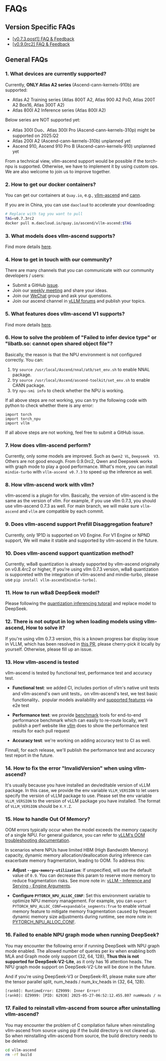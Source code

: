 # FAQs

## Version Specific FAQs

- [[v0.7.3.post1] FAQ & Feedback](https://github.com/vllm-project/vllm-ascend/issues/1007)
- [[v0.9.0rc2] FAQ & Feedback](https://github.com/vllm-project/vllm-ascend/issues/1115)

## General FAQs

### 1. What devices are currently supported?

Currently, **ONLY Atlas A2 series**  (Ascend-cann-kernels-910b) are supported:

- Atlas A2 Training series (Atlas 800T A2, Atlas 900 A2 PoD, Atlas 200T A2 Box16, Atlas 300T A2)
- Atlas 800I A2 Inference series (Atlas 800I A2)

Below series are NOT supported yet:
- Atlas 300I Duo、Atlas 300I Pro (Ascend-cann-kernels-310p) might be supported on 2025.Q2
- Atlas 200I A2 (Ascend-cann-kernels-310b) unplanned yet
- Ascend 910, Ascend 910 Pro B (Ascend-cann-kernels-910) unplanned yet

From a technical view, vllm-ascend support would be possible if the torch-npu is supported. Otherwise, we have to implement it by using custom ops. We are also welcome to join us to improve together.

### 2. How to get our docker containers?

You can get our containers at `Quay.io`, e.g., [<u>vllm-ascend</u>](https://quay.io/repository/ascend/vllm-ascend?tab=tags) and [<u>cann</u>](https://quay.io/repository/ascend/cann?tab=tags).

If you are in China, you can use `daocloud` to accelerate your downloading:

```bash
# Replace with tag you want to pull
TAG=v0.7.3rc2
docker pull m.daocloud.io/quay.io/ascend/vllm-ascend:$TAG
```

### 3. What models does vllm-ascend supports?

Find more details [<u>here</u>](https://vllm-ascend.readthedocs.io/en/latest/user_guide/supported_models.html).

### 4. How to get in touch with our community?

There are many channels that you can communicate with our community developers / users:

- Submit a GitHub [<u>issue</u>](https://github.com/vllm-project/vllm-ascend/issues?page=1).
- Join our [<u>weekly meeting</u>](https://docs.google.com/document/d/1hCSzRTMZhIB8vRq1_qOOjx4c9uYUxvdQvDsMV2JcSrw/edit?tab=t.0#heading=h.911qu8j8h35z) and share your ideas.
- Join our [<u>WeChat</u>](https://github.com/vllm-project/vllm-ascend/issues/227) group and ask your quenstions.
- Join our ascend channel in [<u>vLLM forums</u>](https://discuss.vllm.ai/c/hardware-support/vllm-ascend-support/6) and publish your topics.

### 5. What features does vllm-ascend V1 supports?

Find more details [<u>here</u>](https://github.com/vllm-project/vllm-ascend/issues/414).

### 6. How to solve the problem of "Failed to infer device type" or "libatb.so: cannot open shared object file"?

Basically, the reason is that the NPU environment is not configured correctly. You can:
1. try `source /usr/local/Ascend/nnal/atb/set_env.sh` to enable NNAL package.
2. try `source /usr/local/Ascend/ascend-toolkit/set_env.sh` to enable CANN package.
3. try `npu-smi info` to check whether the NPU is working.

If all above steps are not working, you can try the following code with python to check whether there is any error:

```
import torch
import torch_npu
import vllm
```

If all above steps are not working, feel free to submit a GitHub issue.

### 7. How does vllm-ascend perform?

Currently, only some models are improved. Such as `Qwen2 VL`, `Deepseek  V3`. Others are not good enough. From 0.9.0rc2, Qwen and Deepseek works with graph mode to play a good performance. What's more, you can install `mindie-turbo` with `vllm-ascend v0.7.3` to speed up the inference as well.

### 8. How vllm-ascend work with vllm?
vllm-ascend is a plugin for vllm. Basically, the version of vllm-ascend is the same as the version of vllm. For example, if you use vllm 0.7.3, you should use vllm-ascend 0.7.3 as well. For main branch, we will make sure `vllm-ascend` and `vllm` are compatible by each commit.

### 9. Does vllm-ascend support Prefill Disaggregation feature?

Currently, only 1P1D is supported on V0 Engine. For V1 Engine or NPND support, We will make it stable and supported by vllm-ascend in the future.

### 10. Does vllm-ascend support quantization method?

Currently, w8a8 quantization is already supported by vllm-ascend originally on v0.8.4rc2 or higher, If you're using vllm 0.7.3 version, w8a8 quantization is supporeted with the integration of vllm-ascend and mindie-turbo, please use `pip install vllm-ascend[mindie-turbo]`.

### 11. How to run w8a8 DeepSeek model?

Please following the [quantization inferencing tutorail](https://vllm-ascend.readthedocs.io/en/main/tutorials/multi_npu_quantization.html) and replace model to DeepSeek.

### 12. There is not output in log when loading models using vllm-ascend, How to solve it?

If you're using vllm 0.7.3 version, this is a known progress bar display issue in VLLM, which has been resolved in [this PR](https://github.com/vllm-project/vllm/pull/12428), please cherry-pick it locally by yourself. Otherwise, please fill up an issue.

### 13. How vllm-ascend is tested

vllm-ascend is tested by functional test, performance test and accuracy test.

- **Functional test**: we added CI, includes portion of vllm's native unit tests and vllm-ascend's own unit tests，on vllm-ascend's test, we test basic functionality、popular models availability and [supported features](https://vllm-ascend.readthedocs.io/en/latest/user_guide/suppoted_features.html) via e2e test

- **Performance test**: we provide [benchmark](https://github.com/vllm-project/vllm-ascend/tree/main/benchmarks) tools for end-to-end performance benchmark which can easily to re-route locally, we'll publish a perf website like [vllm](https://simon-mo-workspace.observablehq.cloud/vllm-dashboard-v0/perf) does to show the performance test results for each pull request

- **Accuracy test**: we're working on adding accuracy test to CI as well.

Finnall, for each release, we'll publish the performance test and accuracy test report in the future.

### 14. How to fix the error "InvalidVersion" when using vllm-ascend?
It's usually because you have installed an dev/editable version of vLLM package. In this case, we provide the env variable `VLLM_VERSION` to let users specify the version of vLLM package to use. Please set the env variable `VLLM_VERSION` to the version of vLLM package you have installed. The format of `VLLM_VERSION` should be `X.Y.Z`.

### 15. How to handle Out Of Memory?
OOM errors typically occur when the model exceeds the memory capacity of a single NPU. For general guidance, you can refer to [vLLM's OOM troubleshooting documentation](https://docs.vllm.ai/en/latest/getting_started/troubleshooting.html#out-of-memory).

In scenarios where NPUs have limited HBM (High Bandwidth Memory) capacity, dynamic memory allocation/deallocation during inference can exacerbate memory fragmentation, leading to OOM. To address this:

- **Adjust `--gpu-memory-utilization`**: If unspecified, will use the default value of `0.9`. You can decrease this param to reserve more memory to reduce fragmentation risks. See more note in: [vLLM - Inference and Serving - Engine Arguments](https://docs.vllm.ai/en/latest/serving/engine_args.html#vllm.engine.arg_utils-_engine_args_parser-cacheconfig).

- **Configure `PYTORCH_NPU_ALLOC_CONF`**: Set this environment variable to optimize NPU memory management. For example, you can `export PYTORCH_NPU_ALLOC_CONF=expandable_segments:True` to enable virtual memory feature to mitigate memory fragmentation caused by frequent dynamic memory size adjustments during runtime, see more note in: [PYTORCH_NPU_ALLOC_CONF](https://www.hiascend.com/document/detail/zh/Pytorch/700/comref/Envvariables/Envir_012.html).

### 16. Failed to enable NPU graph mode when running DeepSeek?
You may encounter the following error if running DeepSeek with NPU graph mode enabled. The allowed number of queries per kv when enabling both MLA and Graph mode only support {32, 64, 128}, **Thus this is not supported for DeepSeek-V2-Lite**, as it only has 16 attention heads. The NPU graph mode support on DeepSeek-V2-Lite will be done in the future.

And if you're using DeepSeek-V3 or DeepSeek-R1, please make sure after the tensor parallel split, num_heads / num_kv_heads in {32, 64, 128}.

```bash
[rank0]: RuntimeError: EZ9999: Inner Error!
[rank0]: EZ9999: [PID: 62938] 2025-05-27-06:52:12.455.807 numHeads / numKvHeads = 8, MLA only support {32, 64, 128}.[FUNC:CheckMlaAttrs][FILE:incre_flash_attention_tiling_check.cc][LINE:1218]
```

### 17. Failed to reinstall vllm-ascend from source after uninstalling vllm-ascend?
You may encounter the problem of C compilation failure when reinstalling vllm-ascend from source using pip if the build directory is not cleaned up. So when reinstalling vllm-ascend from source, the build directory needs to be deleted:

```bash
cd vllm-ascend
rm -rf build
```
